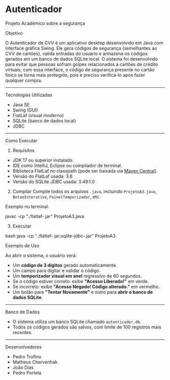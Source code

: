 # Autenticador
Projeto Acadêmico sobre a segurança

Objetivo

O Autenticador de CVV é um aplicativo desktop desenvolvido em Java com interface gráfica Swing. Ele gera códigos de segurança (semelhantes ao CVV de cartões), valida entradas do usuário e armazena os códigos gerados em um banco de dados SQLite local. O sistema foi desenvolvido para evitar que pessoas sofram golpes relacionados a cartões de crédito virtuais, com essa interface, o código de segurança presente no cartão físico se torna mais protegido, pois é preciso verificá-lo após fazer qualquer compra.

---

Tecnologias Utilizadas

- Java SE
- Swing (GUI)
- FlatLaf (visual moderno)
- SQLite (banco de dados local)
- JDBC

---

Como Executar

1. Requisitos
- JDK 17 ou superior instalado.
- IDE como IntelliJ, Eclipse ou compilador de terminal.
- Biblioteca FlatLaf no classpath (pode ser baixada via [Maven Central](https://mvnrepository.com/artifact/com.formdev/flatlaf)).
- Versão do FlatLaf usada: 3.6
- Versão do SQLite JDBC usada: 3.49.1.0

2. Compilar
Compile todos os arquivos `.java`, incluindo `ProjetoA3.java`, `BotaoInterativo`, `PainelTemporizador`, etc.

Exemplo no terminal:


javac -cp ".;flatlaf-<versao>.jar" ProjetoA3.java


3. Executar

bash
java -cp ".;flatlaf-<versao>.jar;sqlite-jdbc-<versao>.jar" ProjetoA3




Exemplo de Uso

Ao abrir o sistema, o usuário verá:

- Um **código de 3 dígitos** gerado automaticamente.
- Um campo para digitar e validar o código.
- Um **temporizador visual em anel** regressivo de 60 segundos.
- Se o código estiver correto: exibe **"Acesso Liberado!"** em verde.
- Se incorreto: exibe **"Acesso Negado! Código alterado."** em vermelho.
- Um botão para **"Tentar Novamente"** e outro para **abrir o banco de dados SQLite**.


---

Banco de Dados

- O sistema utiliza um banco SQLite chamado `autenticador.db`.
- Todos os códigos gerados são salvos, com limite de 100 registros mais recentes.

---

Desenvolvedores

- Pedro Trofino
- Matheus Chervenhak
- João Dias
- Pedro Portela
